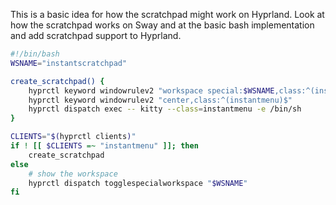 This is a basic idea for how the scratchpad might work on Hyprland.
Look at how the scratchpad works on Sway and at the basic bash implementation
and add scratchpad support to Hyprland. 

```sh
#!/bin/bash
WSNAME="instantscratchpad"

create_scratchpad() {
    hyprctl keyword windowrulev2 "workspace special:$WSNAME,class:^(instantmenu)$"
    hyprctl keyword windowrulev2 "center,class:^(instantmenu)$"
    hyprctl dispatch exec -- kitty --class=instantmenu -e /bin/sh
}

CLIENTS="$(hyprctl clients)"
if ! [[ $CLIENTS =~ "instantmenu" ]]; then
    create_scratchpad
else
    # show the workspace
    hyprctl dispatch togglespecialworkspace "$WSNAME"
fi
```

